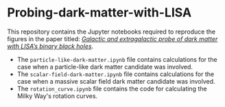 # Probing-dark-matter-with-LISA


This repository contains the Jupyter notebooks required to reproduce the figures in the paper titled: _[Galactic and extragalactic probe of dark matter with LISA’s binary black holes](https://arxiv.org/abs/2410.15562)_. 


 - The `particle-like-dark-matter.ipynb` file contains calculations for the case when a particle-like dark matter candidate was involved.
 - The `scalar-field-dark-matter.ipynb` file contains calculations for the case when a massive scalar field dark matter candidate was involved.
 - The `rotation_curve.ipynb` file contains the code for calculating the Milky Way's rotation curves.
